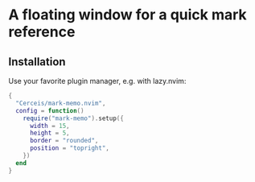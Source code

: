 # A floating window for a quick mark reference

## Installation

Use your favorite plugin manager, e.g. with lazy.nvim:

```lua
{
  "Cerceis/mark-memo.nvim",
  config = function()
    require("mark-memo").setup({
      width = 15,
      height = 5,
      border = "rounded",
      position = "topright",
    })
  end
}
```
